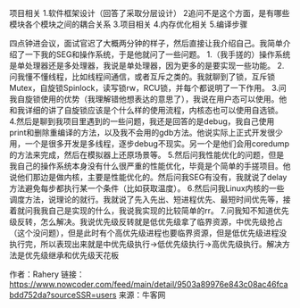 项目相关
1.软件框架设计（回答了采取分层设计）
2追问不是这个方面，是有哪些模块各个模块之间的耦合关系
3.项目相关
4.内存优化相关
5.编译步骤



四点钟进会议，面试官迟了大概两分钟的样子，然后直接让我介绍自己。我简单介绍了一下我的SEG和操作系统，于是他就问了一些问题。
1.（我手搓的）操作系统是单处理器还是多处理器，我说是单处理器，因为更多的是要实现一些功能。
2.问我懂不懂线程，比如线程间通信，或者互斥之类的。我就聊到了锁，互斥锁Mutex，自旋锁Spinlock，读写锁rw，RCU锁，并每个都说明了一下作用。
3.问我自旋锁使用的优势（我理解错他想表达的意思了），我说在用户态可以使用。他和我详细的讲了自旋锁应该是个什么样的使用流程，内核态也可以使用自选锁。
4.然后是聊到我项目里遇到的一些问题，我还是回答的是debug，我自己使用print和删除重编译的方法，以及我不会用的gdb方法。他说实际上正式开发很少用，一个是很多开发是多线程，逐步debug不现实。另一个是他们会用coredump的方法来完成，然后在模拟器上还原场景等。
5.然后问我性能优化的问题，但是我自己的操作系统本身没有什么很严重的性能优化，毕竟是个简单的手搓项目。他说他们那边是做内核，主要是性能优化的。然后问我SEG有没有，我就说了delay方法避免每步都执行某一个条件（比如获取温度）。
6.然后问我Linux内核的一些调度方法，说理论的就行。我就说了先入先出、短进程优先、最短时间优先等，接着就问我我自己是实现的什么，我说我实现的比较简单的rr。
7.问我知不知道优先级反转，怎么解决。我说优先级反转就是低优先级拿了临界资源，中优先级抢占（这个没问题），但是此时有个高优先级进程也要临界资源，但是低优先级进程没执行完，所以表现出来就是中优先级执行->低优先级执行->高优先级执行。解决方法是优先级继承和优先级天花板

作者：Rahery
链接：https://www.nowcoder.com/feed/main/detail/9503a89976e843c08ac46fcabdd752da?sourceSSR=users
来源：牛客网
